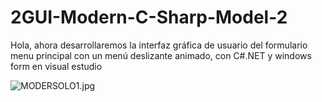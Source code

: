 # 2GUI-Modern-C-Sharp-Model-2
Hola, ahora desarrollaremos la interfaz gráfica de usuario del formulario menu principal con un menú deslizante animado, con C#.NET y windows form en visual estudio

![MODERSOLO1.jpg](https://i.postimg.cc/Px3rsR8y/MODERSOLO1.jpg)
